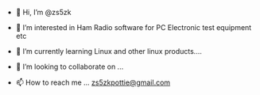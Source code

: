 - 👋 Hi, I’m @zs5zk
- 👀 I’m interested in Ham Radio software for PC Electronic test equipment etc


- 🌱 I’m currently learning Linux and other linux products....
- 💞️ I’m looking to collaborate on ...
- 📫 How to reach me ...
zs5zkpottie@gmail.com
<!---
zs5zk/zs5zk is a ✨ special ✨ repository because its `README.md` (this file) appears on your GitHub profile.
You can click the Preview link to take a look at your changes.
--->

